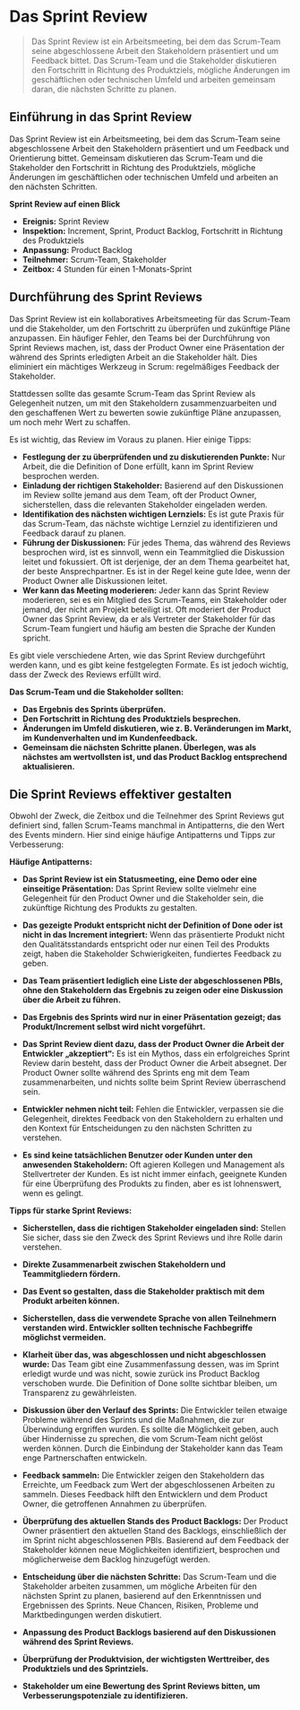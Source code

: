 # **Das Sprint Review**

>Das Sprint Review ist ein Arbeitsmeeting, bei dem das Scrum-Team seine abgeschlossene Arbeit den Stakeholdern präsentiert und um Feedback bittet. Das Scrum-Team und die Stakeholder diskutieren den Fortschritt in Richtung des Produktziels, mögliche Änderungen im geschäftlichen oder technischen Umfeld und arbeiten gemeinsam daran, die nächsten Schritte zu planen.

## **Einführung in das Sprint Review**

Das Sprint Review ist ein Arbeitsmeeting, bei dem das Scrum-Team seine abgeschlossene Arbeit den Stakeholdern präsentiert und um Feedback und Orientierung bittet. Gemeinsam diskutieren das Scrum-Team und die Stakeholder den Fortschritt in Richtung des Produktziels, mögliche Änderungen im geschäftlichen oder technischen Umfeld und arbeiten an den nächsten Schritten.

**Sprint Review auf einen Blick**

- **Ereignis:** Sprint Review
- **Inspektion:** Increment, Sprint, Product Backlog, Fortschritt in Richtung des Produktziels
- **Anpassung:** Product Backlog
- **Teilnehmer:** Scrum-Team, Stakeholder
- **Zeitbox:** 4 Stunden für einen 1-Monats-Sprint

## **Durchführung des Sprint Reviews**

Das Sprint Review ist ein kollaboratives Arbeitsmeeting für das Scrum-Team und die Stakeholder, um den Fortschritt zu überprüfen und zukünftige Pläne anzupassen. Ein häufiger Fehler, den Teams bei der Durchführung von Sprint Reviews machen, ist, dass der Product Owner eine Präsentation der während des Sprints erledigten Arbeit an die Stakeholder hält. Dies eliminiert ein mächtiges Werkzeug in Scrum: regelmäßiges Feedback der Stakeholder.

Stattdessen sollte das gesamte Scrum-Team das Sprint Review als Gelegenheit nutzen, um mit den Stakeholdern zusammenzuarbeiten und den geschaffenen Wert zu bewerten sowie zukünftige Pläne anzupassen, um noch mehr Wert zu schaffen.

Es ist wichtig, das Review im Voraus zu planen. Hier einige Tipps:

- **Festlegung der zu überprüfenden und zu diskutierenden Punkte:** Nur Arbeit, die die Definition of Done erfüllt, kann im Sprint Review besprochen werden.
- **Einladung der richtigen Stakeholder:** Basierend auf den Diskussionen im Review sollte jemand aus dem Team, oft der Product Owner, sicherstellen, dass die relevanten Stakeholder eingeladen werden.
- **Identifikation des nächsten wichtigen Lernziels:** Es ist gute Praxis für das Scrum-Team, das nächste wichtige Lernziel zu identifizieren und Feedback darauf zu planen.
- **Führung der Diskussionen:** Für jedes Thema, das während des Reviews besprochen wird, ist es sinnvoll, wenn ein Teammitglied die Diskussion leitet und fokussiert. Oft ist derjenige, der an dem Thema gearbeitet hat, der beste Ansprechpartner. Es ist in der Regel keine gute Idee, wenn der Product Owner alle Diskussionen leitet.
- **Wer kann das Meeting moderieren:** Jeder kann das Sprint Review moderieren, sei es ein Mitglied des Scrum-Teams, ein Stakeholder oder jemand, der nicht am Projekt beteiligt ist. Oft moderiert der Product Owner das Sprint Review, da er als Vertreter der Stakeholder für das Scrum-Team fungiert und häufig am besten die Sprache der Kunden spricht.

Es gibt viele verschiedene Arten, wie das Sprint Review durchgeführt werden kann, und es gibt keine festgelegten Formate. Es ist jedoch wichtig, dass der Zweck des Reviews erfüllt wird.

**Das Scrum-Team und die Stakeholder sollten:**

- **Das Ergebnis des Sprints überprüfen.**
- **Den Fortschritt in Richtung des Produktziels besprechen.**
- **Änderungen im Umfeld diskutieren, wie z. B. Veränderungen im Markt, im Kundenverhalten und im Kundenfeedback.**
- **Gemeinsam die nächsten Schritte planen. Überlegen, was als nächstes am wertvollsten ist, und das Product Backlog entsprechend aktualisieren.**

## **Die Sprint Reviews effektiver gestalten**

Obwohl der Zweck, die Zeitbox und die Teilnehmer des Sprint Reviews gut definiert sind, fallen Scrum-Teams manchmal in Antipatterns, die den Wert des Events mindern. Hier sind einige häufige Antipatterns und Tipps zur Verbesserung:

**Häufige Antipatterns:**

- **Das Sprint Review ist ein Statusmeeting, eine Demo oder eine einseitige Präsentation:** Das Sprint Review sollte vielmehr eine Gelegenheit für den Product Owner und die Stakeholder sein, die zukünftige Richtung des Produkts zu gestalten.
  
- **Das gezeigte Produkt entspricht nicht der Definition of Done oder ist nicht in das Increment integriert:** Wenn das präsentierte Produkt nicht den Qualitätsstandards entspricht oder nur einen Teil des Produkts zeigt, haben die Stakeholder Schwierigkeiten, fundiertes Feedback zu geben.
  
- **Das Team präsentiert lediglich eine Liste der abgeschlossenen PBIs, ohne den Stakeholdern das Ergebnis zu zeigen oder eine Diskussion über die Arbeit zu führen.**
  
- **Das Ergebnis des Sprints wird nur in einer Präsentation gezeigt; das Produkt/Increment selbst wird nicht vorgeführt.**
  
- **Das Sprint Review dient dazu, dass der Product Owner die Arbeit der Entwickler „akzeptiert“:** Es ist ein Mythos, dass ein erfolgreiches Sprint Review darin besteht, dass der Product Owner die Arbeit absegnet. Der Product Owner sollte während des Sprints eng mit dem Team zusammenarbeiten, und nichts sollte beim Sprint Review überraschend sein.
  
- **Entwickler nehmen nicht teil:** Fehlen die Entwickler, verpassen sie die Gelegenheit, direktes Feedback von den Stakeholdern zu erhalten und den Kontext für Entscheidungen zu den nächsten Schritten zu verstehen.
  
- **Es sind keine tatsächlichen Benutzer oder Kunden unter den anwesenden Stakeholdern:** Oft agieren Kollegen und Management als Stellvertreter der Kunden. Es ist nicht immer einfach, geeignete Kunden für eine Überprüfung des Produkts zu finden, aber es ist lohnenswert, wenn es gelingt.

**Tipps für starke Sprint Reviews:**

- **Sicherstellen, dass die richtigen Stakeholder eingeladen sind:** Stellen Sie sicher, dass sie den Zweck des Sprint Reviews und ihre Rolle darin verstehen.
  
- **Direkte Zusammenarbeit zwischen Stakeholdern und Teammitgliedern fördern.**
  
- **Das Event so gestalten, dass die Stakeholder praktisch mit dem Produkt arbeiten können.**
  
- **Sicherstellen, dass die verwendete Sprache von allen Teilnehmern verstanden wird. Entwickler sollten technische Fachbegriffe möglichst vermeiden.**
  
- **Klarheit über das, was abgeschlossen und nicht abgeschlossen wurde:** Das Team gibt eine Zusammenfassung dessen, was im Sprint erledigt wurde und was nicht, sowie zurück ins Product Backlog verschoben wurde. Die Definition of Done sollte sichtbar bleiben, um Transparenz zu gewährleisten.
  
- **Diskussion über den Verlauf des Sprints:** Die Entwickler teilen etwaige Probleme während des Sprints und die Maßnahmen, die zur Überwindung ergriffen wurden. Es sollte die Möglichkeit geben, auch über Hindernisse zu sprechen, die vom Scrum-Team nicht gelöst werden können. Durch die Einbindung der Stakeholder kann das Team enge Partnerschaften entwickeln.
  
- **Feedback sammeln:** Die Entwickler zeigen den Stakeholdern das Erreichte, um Feedback zum Wert der abgeschlossenen Arbeiten zu sammeln. Dieses Feedback hilft den Entwicklern und dem Product Owner, die getroffenen Annahmen zu überprüfen.
  
- **Überprüfung des aktuellen Stands des Product Backlogs:** Der Product Owner präsentiert den aktuellen Stand des Backlogs, einschließlich der im Sprint nicht abgeschlossenen PBIs. Basierend auf dem Feedback der Stakeholder können neue Möglichkeiten identifiziert, besprochen und möglicherweise dem Backlog hinzugefügt werden.
  
- **Entscheidung über die nächsten Schritte:** Das Scrum-Team und die Stakeholder arbeiten zusammen, um mögliche Arbeiten für den nächsten Sprint zu planen, basierend auf den Erkenntnissen und Ergebnissen des Sprints. Neue Chancen, Risiken, Probleme und Marktbedingungen werden diskutiert.
  
- **Anpassung des Product Backlogs basierend auf den Diskussionen während des Sprint Reviews.**
  
- **Überprüfung der Produktvision, der wichtigsten Werttreiber, des Produktziels und des Sprintziels.**
  
- **Stakeholder um eine Bewertung des Sprint Reviews bitten, um Verbesserungspotenziale zu identifizieren.**